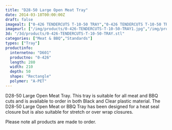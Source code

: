 ```yaml
---
title: "D28-50 Large Open Meat Tray"
date: 2014-03-18T00:00:00Z
draft: false
imagealt: ["0-426 TENDERCUTS T-10-50 TRAY","0-426 TENDERCUTS T-10-50 TRAY"]
imageurl: ["/img/products/0-426-TENDERCUTS-T-10-50-TRAY1.jpg","/img/products/0-426-TENDERCUTS-T-10-50-TRAY.jpg"]
3d: "/3d/products/0-426-TENDERCUTS-T-10-50-TRAY.stl"
categories: ["Meat & BBQ","Standards"]
types: ["Tray"]
productinfo:
  internetno: "D601"
  productno: "0-426"
  length: 280
  width: 210
  depth: 50
  shape: "Rectangle"
  polymer: "A-PET"
---
```

D28-50 Large Open Meat Tray. This tray is suitable for all meat and BBQ cuts and is available to order in both Black and Clear plastic material. The D28-50 Large Open Meat or BBQ Tray has been designed for a heat seal closure but is also suitable for stretch or over wrap closures.

Please note all products are made to order.